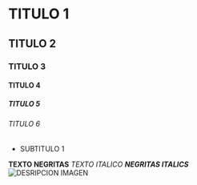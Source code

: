# TITULO 1
## TITULO 2
### TITULO 3
#### TITULO 4
##### TITULO 5
###### TITULO 6

* SUBTITULO 1

**TEXTO NEGRITAS**
_TEXTO ITALICO_
***NEGRITAS ITALICS***
![DESRIPCION IMAGEN](https://d2a5isokysfowx.cloudfront.net/wp-content/uploads/2023/03/freelance.png)
